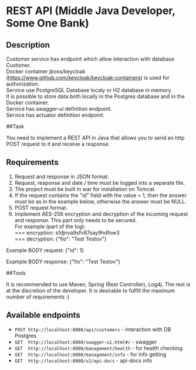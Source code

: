 # REST API (Middle Java Developer, Some One Bank)

## Description

Customer service has endpoint which allow interaction with database Customer.<br />
Docker container jboss/keycloak (https://www.github.com/keycloak/keycloak-containers) is used for authorization. <br />
Service use PostgreSQL Database localy or H2 database in memory.<br />
It is possible to store data both locally in the Postgres database and in the Docker container.<br />
Service has swagger-ui definition endpoint.<br />
Service has actuator definition endpoint.<br />

##Task

You need to implement a REST API in Java that allows you to send an http POST request to it and receive a response.

## Requirements

1. Request and response in JSON format.
2. Request, response and date / time must be logged into a separate file.
3. The project must be built in war for installation on Tomcat.
4. If the request contains the "id" field with the value = 1, then the answer must be as in the example below, otherwise the answer must be NULL.
5. POST request format.
6. Implement AES-256 encryption and decryption of the incoming request and response. This part only needs to be secured.<br/>
      For example (part of the log):<br/>
      === encryption: sfdjnva9sfv87say9hdfow3<br/>
      === decryption: {"fio": "Test Testov"}<br/>

Example BODY request:
{"id": 1}

Example BODY response:
{"fio": "Test Testov"}

##Tools

It is recommended to use Maven, Spring (Rest Controller), Log4j. The rest is at the discretion of the developer. It is desirable to fulfill the maximum number of requirements :)

## Available endpoints

- `POST http://localhost:8080/api/customers` - interaction with DB Postgres
- `GET  http://localhost:8080/swagger-ui.html#/` - swagger
- `GET  http://localhost:8080/management/health` - for health checking
- `GET  http://localhost:8080/management/info` - for info getting
- `GET  http://localhost:8080/v2/api-docs` - api-docs info

